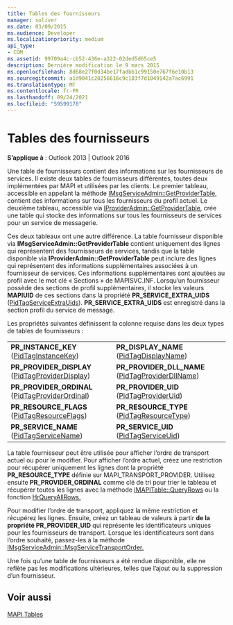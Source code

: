 ```yaml
---
title: Tables des fournisseurs
manager: soliver
ms.date: 03/09/2015
ms.audience: Developer
ms.localizationpriority: medium
api_type:
- COM
ms.assetid: 99709a4c-cb52-436e-a322-02ded5d65ce5
description: Dernière modification le 9 mars 2015
ms.openlocfilehash: 8d68e27f0d34be17fadbb1c99150e767f6e10b13
ms.sourcegitcommit: a1d9041c20256616c9c183f7d1049142a7ac6991
ms.translationtype: MT
ms.contentlocale: fr-FR
ms.lasthandoff: 09/24/2021
ms.locfileid: "59599178"
---
```

# <a name="provider-tables"></a>Tables des fournisseurs

  
  
**S’applique à** : Outlook 2013 | Outlook 2016 
  
Une table de fournisseurs contient des informations sur les fournisseurs de services. Il existe deux tables de fournisseurs différentes, toutes deux implémentées par MAPI et utilisées par les clients. Le premier tableau, accessible en appelant la méthode [IMsgServiceAdmin::GetProviderTable,](imsgserviceadmin-getprovidertable.md) contient des informations sur tous les fournisseurs du profil actuel. Le deuxième tableau, accessible via [IProviderAdmin::GetProviderTable](iprovideradmin-getprovidertable.md), crée une table qui stocke des informations sur tous les fournisseurs de services pour un service de messagerie.
  
Ces deux tableaux ont une autre différence. La table fournisseur disponible via **IMsgServiceAdmin::GetProviderTable** contient uniquement des lignes qui représentent des fournisseurs de services, tandis que la table disponible via **IProviderAdmin::GetProviderTable** peut inclure des lignes qui représentent des informations supplémentaires associées à un fournisseur de services. Ces informations supplémentaires sont ajoutées au profil avec le mot clé « Sections » de MAPISVC.INF. Lorsqu’un fournisseur possède des sections de profil supplémentaires, il stocke les valeurs **MAPIUID** de ces sections dans la propriété **PR_SERVICE_EXTRA_UIDS** ([PidTagServiceExtraUids](pidtagserviceextrauids-canonical-property.md)). **PR_SERVICE_EXTRA_UIDS** est enregistré dans la section profil du service de message. 
  
Les propriétés suivantes définissent la colonne requise dans les deux types de tables de fournisseurs :
  
|||
|:-----|:-----|
|**PR_INSTANCE_KEY** ([PidTagInstanceKey](pidtaginstancekey-canonical-property.md))  <br/> |**PR_DISPLAY_NAME** ([PidTagDisplayName](pidtagdisplayname-canonical-property.md))  <br/> |
|**PR_PROVIDER_DISPLAY** ([PidTagProviderDisplay](pidtagproviderdisplay-canonical-property.md))  <br/> |**PR_PROVIDER_DLL_NAME** ([PidTagProviderDllName](pidtagproviderdllname-canonical-property.md))  <br/> |
|**PR_PROVIDER_ORDINAL** ([PidTagProviderOrdinal](pidtagproviderordinal-canonical-property.md))  <br/> |**PR_PROVIDER_UID** ([PidTagProviderUid](pidtagprovideruid-canonical-property.md))  <br/> |
|**PR_RESOURCE_FLAGS** ([PidTagResourceFlags](pidtagresourceflags-canonical-property.md))  <br/> |**PR_RESOURCE_TYPE** ([PidTagResourceType](pidtagresourcetype-canonical-property.md))  <br/> |
|**PR_SERVICE_NAME** ([PidTagServiceName](pidtagservicename-canonical-property.md))  <br/> |**PR_SERVICE_UID** ([PidTagServiceUid](pidtagserviceuid-canonical-property.md))  <br/> |
   
La table fournisseur peut être utilisée pour afficher l’ordre de transport actuel ou pour le modifier. Pour afficher l’ordre actuel, créez une restriction pour récupérer uniquement les lignes dont la propriété **PR_RESOURCE_TYPE** définie sur MAPI_TRANSPORT_PROVIDER. Utilisez ensuite **PR_PROVIDER_ORDINAL** comme clé de tri pour trier le tableau et récupérer toutes les lignes avec la méthode [IMAPITable::QueryRows](imapitable-queryrows.md) ou la fonction [HrQueryAllRows.](hrqueryallrows.md) 
  
Pour modifier l’ordre de transport, appliquez la même restriction et récupérez les lignes. Ensuite, créez un tableau de valeurs à partir **de la propriété PR_PROVIDER_UID** qui représente les identificateurs uniques pour les fournisseurs de transport. Lorsque les identificateurs sont dans l’ordre souhaité, passez-les à la méthode [IMsgServiceAdmin::MsgServiceTransportOrder.](imsgserviceadmin-msgservicetransportorder.md) 
  
Une fois qu’une table de fournisseurs a été rendue disponible, elle ne reflète pas les modifications ultérieures, telles que l’ajout ou la suppression d’un fournisseur.
  
## <a name="see-also"></a>Voir aussi



[MAPI Tables](mapi-tables.md)

